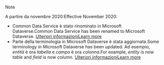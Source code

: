 > [!NOTE]
> <span data-ttu-id="536da-101">A partire da novembre 2020:</span><span class="sxs-lookup"><span data-stu-id="536da-101">Effective November 2020:</span></span>
> - <span data-ttu-id="536da-102">Common Data Service è stato rinominato in Microsoft Dataverse.</span><span class="sxs-lookup"><span data-stu-id="536da-102">Common Data Service has been renamed to Microsoft Dataverse.</span></span> [<span data-ttu-id="536da-103">Ulteriori informazioni</span><span class="sxs-lookup"><span data-stu-id="536da-103">Learn more</span></span>](https://aka.ms/PAuAppBlog)
> - <span data-ttu-id="536da-104">Parte della terminologia in Microsoft Dataverse è stata aggiornata.</span><span class="sxs-lookup"><span data-stu-id="536da-104">Some terminology in Microsoft Dataverse has been updated.</span></span> <span data-ttu-id="536da-105">Ad esempio, *entità* è ora *tabella* e *campo* è ora *colonna*.</span><span class="sxs-lookup"><span data-stu-id="536da-105">For example, *entity* is now *table* and *field* is now *column*.</span></span> [<span data-ttu-id="536da-106">Ulteriori informazioni</span><span class="sxs-lookup"><span data-stu-id="536da-106">Learn more</span></span>](https://go.microsoft.com/fwlink/?linkid=2147247)